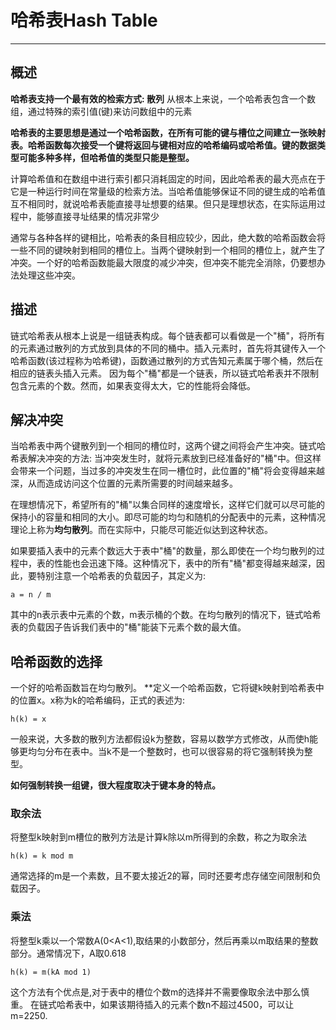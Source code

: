# 哈希表Hash Table

------

## 概述
**哈希表支持一个最有效的检索方式: 散列**
从根本上来说，一个哈希表包含一个数组，通过特殊的索引值(键)来访问数组中的元素

**哈希表的主要思想是通过一个哈希函数，在所有可能的键与槽位之间建立一张映射表。哈希函数每次接受一个键将返回与键相对应的哈希编码或哈希值。键的数据类型可能多种多样，但哈希值的类型只能是整型。**

计算哈希值和在数组中进行索引都只消耗固定的时间，因此哈希表的最大亮点在于它是一种运行时间在常量级的检索方法。当哈希值能够保证不同的键生成的哈希值互不相同时，就说哈希表能直接寻址想要的结果。但只是理想状态，在实际运用过程中，能够直接寻址结果的情况非常少

通常与各种各样的键相比，哈希表的条目相应较少，因此，绝大数的哈希函数会将一些不同的键映射到相同的槽位上。当两个键映射到一个相同的槽位上，就产生了冲突。一个好的哈希函数能最大限度的减少冲突，但冲突不能完全消除，仍要想办法处理这些冲突。


## 描述
链式哈希表从根本上说是一组链表构成。每个链表都可以看做是一个"桶"，将所有的元素通过散列的方式放到具体的不同的桶中。插入元素时，首先将其键传入一个哈希函数(该过程称为哈希键)，函数通过散列的方式告知元素属于哪个桶，然后在相应的链表头插入元素。
因为每个"桶"都是一个链表，所以链式哈希表并不限制包含元素的个数。然而，如果表变得太大，它的性能将会降低。


## 解决冲突
当哈希表中两个键散列到一个相同的槽位时，这两个键之间将会产生冲突。链式哈希表解决冲突的方法: 当冲突发生时，就将元素放到已经准备好的"桶"中。但这样会带来一个问题，当过多的冲突发生在同一槽位时，此位置的"桶"将会变得越来越深，从而造成访问这个位置的元素所需要的时间越来越多。

在理想情况下，希望所有的"桶"以集合同样的速度增长，这样它们就可以尽可能的保持小的容量和相同的大小。即尽可能的均匀和随机的分配表中的元素，这种情况理论上称为**均匀散列**。而在实际中，只能尽可能近似达到这种状态。

如果要插入表中的元素个数远大于表中"桶"的数量，那么即使在一个均匀散列的过程中，表的性能也会迅速下降。这种情况下，表中的所有"桶"都变得越来越深，因此，要特别注意一个哈希表的负载因子，其定义为:
```
a = n / m
```
其中的n表示表中元素的个数，m表示桶的个数。在均匀散列的情况下，链式哈希表的负载因子告诉我们表中的"桶"能装下元素个数的最大值。


## 哈希函数的选择
一个好的哈希函数旨在均匀散列。
**定义一个哈希函数，它将键k映射到哈希表中的位置x。x称为k的哈希编码，正式的表述为: 
```
h(k) = x
```
一般来说，大多数的散列方法都假设k为整数，容易以数学方式修改，从而使h能够更均匀分布在表中。当k不是一个整数时，也可以很容易的将它强制转换为整型。

**如何强制转换一组键，很大程度取决于键本身的特点。**

### 取余法
将整型k映射到m槽位的散列方法是计算k除以m所得到的余数，称之为取余法
```
h(k) = k mod m
```
通常选择的m是一个素数，且不要太接近2的幂，同时还要考虑存储空间限制和负载因子。


### 乘法
将整型k乘以一个常数A(0<A<1),取结果的小数部分，然后再乘以m取结果的整数部分。通常情况下，A取0.618
```
h(k) = m(kA mod 1)
```
这个方法有个优点是,对于表中的槽位个数m的选择并不需要像取余法中那么慎重。
在链式哈希表中，如果该期待插入的元素个数n不超过4500，可以让m=2250.